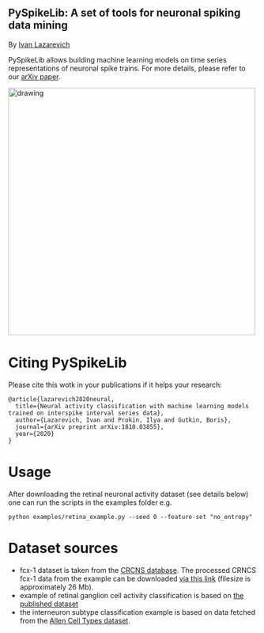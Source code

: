 ## PySpikeLib: A set of tools for neuronal spiking data mining

By [Ivan Lazarevich](https://lazarevi.ch)

PySpikeLib allows building machine learning models on time series representations of neuronal spike trains. For more details, please refer to our [arXiv paper](https://arxiv.org/abs/1810.03855).

<img src="https://i.imgur.com/7xqACVK.jpg" alt="drawing" width="500"/>

# Citing PySpikeLib
Please cite this wotk in your publications if it helps your research:

```
@article{lazarevich2020neural,
  title={Neural activity classification with machine learning models trained on interspike interval series data},
  author={Lazarevich, Ivan and Prokin, Ilya and Gutkin, Boris},
  journal={arXiv preprint arXiv:1810.03855},
  year={2020}
}
```

# Usage

After downloading the retinal neuronal activity dataset (see details below) one can run the scripts in the examples folder e.g.

```
python examples/retina_example.py --seed 0 --feature-set "no_entropy"  
```

# Dataset sources

  - fcx-1 dataset is taken from the [CRCNS database](http://crcns.org/data-sets/fcx/fcx-1/about-fcx-1). The processed CRNCS fcx-1 data from the example can be downloaded [via this link](https://drive.google.com/open?id=1fQKpYPHmenob692YZaG1P7YKWCYaTw19) (filesize is approximately 26 Mb).
  - example of retinal ganglion cell activity classification is based on [the published dataset](https://figshare.com/articles/Multi-electrode_retinal_ganglion_cell_population_spiking_data/10290569)  
  - the interneuron subtype classification example is based on data fetched from the [Allen Cell Types dataset](https://celltypes.brain-map.org/).
